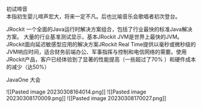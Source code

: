 初试啼音   
	本指初生婴儿啼声宏大，将来一定不凡。后也比喻音乐会歌唱者初次登台。

JRockit
	一个全面的Java运行时解决方案组合，包括了行业最快的标准Java解决方案。 大量的行业基准测试显示，基本JRockit JVM是世界上最快的JVM。JRockit面向延迟敏感型应用的解决方案JRockit Real Time提供以毫秒或微秒级的JVM响应时间，适合财务前端办公、军事指挥与控制和电信网络的需要。使用JRockit产品，客户已经体验到了显著的性能提高（一些超过了70% ）和硬件成本的减少（达50%）

JavaOne 大会

![[Pasted image 20230308164014.png]]
![[Pasted image 20230308170009.png]]
![[Pasted image 20230308170027.png]]